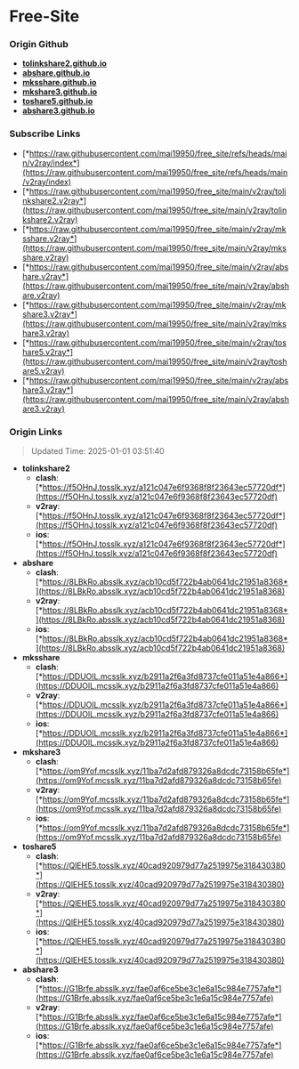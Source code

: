 # Free-Site

### Origin Github

- [**tolinkshare2.github.io**](https://github.com/tolinkshare2/tolinkshare2.github.io)
- [**abshare.github.io**](https://github.com/abshare/abshare.github.io)
- [**mksshare.github.io**](https://github.com/mksshare/mksshare.github.io)
- [**mkshare3.github.io**](https://github.com/mkshare3/mkshare3.github.io)
- [**toshare5.github.io**](https://github.com/toshare5/toshare5.github.io)
- [**abshare3.github.io**](https://github.com/abshare3/abshare3.github.io)

### Subscribe Links

- [*https://raw.githubusercontent.com/mai19950/free_site/refs/heads/main/v2ray/index*](https://raw.githubusercontent.com/mai19950/free_site/refs/heads/main/v2ray/index)
- [*https://raw.githubusercontent.com/mai19950/free_site/main/v2ray/tolinkshare2.v2ray*](https://raw.githubusercontent.com/mai19950/free_site/main/v2ray/tolinkshare2.v2ray)
- [*https://raw.githubusercontent.com/mai19950/free_site/main/v2ray/mksshare.v2ray*](https://raw.githubusercontent.com/mai19950/free_site/main/v2ray/mksshare.v2ray)
- [*https://raw.githubusercontent.com/mai19950/free_site/main/v2ray/abshare.v2ray*](https://raw.githubusercontent.com/mai19950/free_site/main/v2ray/abshare.v2ray)
- [*https://raw.githubusercontent.com/mai19950/free_site/main/v2ray/mkshare3.v2ray*](https://raw.githubusercontent.com/mai19950/free_site/main/v2ray/mkshare3.v2ray)
- [*https://raw.githubusercontent.com/mai19950/free_site/main/v2ray/toshare5.v2ray*](https://raw.githubusercontent.com/mai19950/free_site/main/v2ray/toshare5.v2ray)
- [*https://raw.githubusercontent.com/mai19950/free_site/main/v2ray/abshare3.v2ray*](https://raw.githubusercontent.com/mai19950/free_site/main/v2ray/abshare3.v2ray)

### Origin Links

> Updated Time: 2025-01-01 03:51:40

- **tolinkshare2**
  - **clash**: [*https://f5OHnJ.tosslk.xyz/a121c047e6f9368f8f23643ec57720df*](https://f5OHnJ.tosslk.xyz/a121c047e6f9368f8f23643ec57720df)
  - **v2ray**: [*https://f5OHnJ.tosslk.xyz/a121c047e6f9368f8f23643ec57720df*](https://f5OHnJ.tosslk.xyz/a121c047e6f9368f8f23643ec57720df)
  - **ios**: [*https://f5OHnJ.tosslk.xyz/a121c047e6f9368f8f23643ec57720df*](https://f5OHnJ.tosslk.xyz/a121c047e6f9368f8f23643ec57720df)
- **abshare**
  - **clash**: [*https://8LBkRo.absslk.xyz/acb10cd5f722b4ab0641dc21951a8368*](https://8LBkRo.absslk.xyz/acb10cd5f722b4ab0641dc21951a8368)
  - **v2ray**: [*https://8LBkRo.absslk.xyz/acb10cd5f722b4ab0641dc21951a8368*](https://8LBkRo.absslk.xyz/acb10cd5f722b4ab0641dc21951a8368)
  - **ios**: [*https://8LBkRo.absslk.xyz/acb10cd5f722b4ab0641dc21951a8368*](https://8LBkRo.absslk.xyz/acb10cd5f722b4ab0641dc21951a8368)
- **mksshare**
  - **clash**: [*https://DDUOlL.mcsslk.xyz/b2911a2f6a3fd8737cfe011a51e4a866*](https://DDUOlL.mcsslk.xyz/b2911a2f6a3fd8737cfe011a51e4a866)
  - **v2ray**: [*https://DDUOlL.mcsslk.xyz/b2911a2f6a3fd8737cfe011a51e4a866*](https://DDUOlL.mcsslk.xyz/b2911a2f6a3fd8737cfe011a51e4a866)
  - **ios**: [*https://DDUOlL.mcsslk.xyz/b2911a2f6a3fd8737cfe011a51e4a866*](https://DDUOlL.mcsslk.xyz/b2911a2f6a3fd8737cfe011a51e4a866)
- **mkshare3**
  - **clash**: [*https://om9Yof.mcsslk.xyz/11ba7d2afd879326a8dcdc73158b65fe*](https://om9Yof.mcsslk.xyz/11ba7d2afd879326a8dcdc73158b65fe)
  - **v2ray**: [*https://om9Yof.mcsslk.xyz/11ba7d2afd879326a8dcdc73158b65fe*](https://om9Yof.mcsslk.xyz/11ba7d2afd879326a8dcdc73158b65fe)
  - **ios**: [*https://om9Yof.mcsslk.xyz/11ba7d2afd879326a8dcdc73158b65fe*](https://om9Yof.mcsslk.xyz/11ba7d2afd879326a8dcdc73158b65fe)
- **toshare5**
  - **clash**: [*https://QlEHE5.tosslk.xyz/40cad920979d77a2519975e318430380*](https://QlEHE5.tosslk.xyz/40cad920979d77a2519975e318430380)
  - **v2ray**: [*https://QlEHE5.tosslk.xyz/40cad920979d77a2519975e318430380*](https://QlEHE5.tosslk.xyz/40cad920979d77a2519975e318430380)
  - **ios**: [*https://QlEHE5.tosslk.xyz/40cad920979d77a2519975e318430380*](https://QlEHE5.tosslk.xyz/40cad920979d77a2519975e318430380)
- **abshare3**
  - **clash**: [*https://G1Brfe.absslk.xyz/fae0af6ce5be3c1e6a15c984e7757afe*](https://G1Brfe.absslk.xyz/fae0af6ce5be3c1e6a15c984e7757afe)
  - **v2ray**: [*https://G1Brfe.absslk.xyz/fae0af6ce5be3c1e6a15c984e7757afe*](https://G1Brfe.absslk.xyz/fae0af6ce5be3c1e6a15c984e7757afe)
  - **ios**: [*https://G1Brfe.absslk.xyz/fae0af6ce5be3c1e6a15c984e7757afe*](https://G1Brfe.absslk.xyz/fae0af6ce5be3c1e6a15c984e7757afe)
